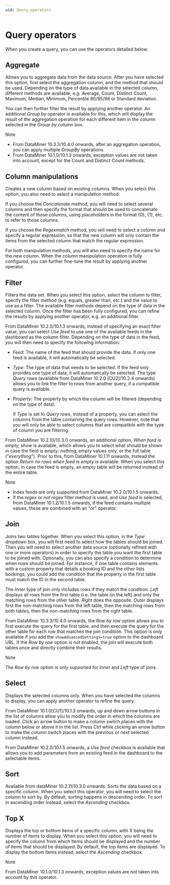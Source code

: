```yaml
---
uid: Query_operators
---
```


# Query operators

When you create a query, you can use the operators detailed below.

## Aggregate

Allows you to aggregate data from the data source. After you have selected this option, first select the aggregation column, and the method that should be used. Depending on the type of data available in the selected column, different methods are available, e.g. Average, Count, Distinct Count, Maximum, Median, Minimum, Percentile 90/95/98 or Standard deviation.

You can then further filter the result by applying another operator. An additional *Group by* operator is available for this, which will display the result of the aggregation operation for each different item in the column selected in the *Group by column* box.

> [!NOTE]
>
> - From DataMiner 10.3.3/10.4.0 onwards, after an aggregation operation, you can apply multiple *GroupBy* operations.
> - From DataMiner 10.1.0/10.1.3 onwards, exception values are not taken into account, except for the Count and Distinct Count methods. <!-- RN35355 -->

## Column manipulations

Creates a new column based on existing columns. When you select this option, you also need to select a manipulation method:

If you choose the *Concatenate* method, you will need to select several columns and then specify the format that should be used to concatenate the content of those columns, using placeholders in the format {0}, {1}, etc. to refer to those columns.

If you choose the *Regexmatch* method, you will need to select a column and specify a regular expression, so that the new column will only contain the items from the selected column that match the regular expression.

For both manipulation methods, you will also need to specify the name for the new column. When the column manipulation operation is fully configured, you can further fine-tune the result by applying another operator.

## Filter

Filters the data set. When you select this option, select the column to filter, specify the filter method (e.g. equals, greater than, etc.) and the value to use as a filter. The available filter methods depend on the type of data in the selected column. Once the filter has been fully configured, you can refine the results by applying another operator, e.g. an additional filter.

From DataMiner 10.2.0/10.1.3 onwards, instead of specifying an exact filter value, you can select *Use feed* to use one of the available feeds in the dashboard as the column filter. Depending on the type of data in the feed, you will then need to specify the following information:

- *Feed*: The name of the feed that should provide the data. If only one feed is available, it will automatically be selected.

- *Type*: The type of data that needs to be selected. If the feed only provides one type of data, it will automatically be selected. The type *Query rows* (available from DataMiner 10.2.0 [CU2]/10.2.4 onwards) allows you to link the filter to rows from another query, if a compatible query is available.

- *Property*: The property by which the column will be filtered (depending on the type of data).

  If *Type* is set to *Query rows*, instead of a property, you can select the columns from the table containing the query rows. However, note that you will only be able to select columns that are compatible with the type of column you are filtering.

From DataMiner 10.2.10/10.3.0 onwards, an additional option, *When feed is empty, show* is available, which allows you to select what should be shown in case the field is empty: nothing, empty values only, or the full table ("*everything*"). Prior to this, from DataMiner 10.1.11 onwards, instead the option *Return no rows when feed is empty* is available. When you select this option, in case the feed is empty, an empty table will be returned instead of the entire table.

> [!NOTE]
>
> - Index feeds are only supported from DataMiner 10.2.0/10.1.5 onwards.
> - If the *regex* or *not regex* filter method is used, and *Use feed* is selected, from DataMiner 10.1.2/10.1.5 onwards, if the feed contains multiple values, these are combined with an "or" operator.

## Join

Joins two tables together. When you select this option, in the *Type* dropdown box, you will first need to select how the tables should be joined. Then you will need to select another data source (optionally refined with one or more operators) in order to specify the table you want the first table to be joined with. Optionally, you can also specify a condition to determine when rows should be joined. For instance, if one table contains elements with a custom property that details a booking ID and the other lists bookings, you could add the condition that the property in the first table must match the ID in the second table.

The *Inner* type of join only includes rows if they match the condition. *Left* displays all rows from the first table (i.e. the table on the left) and only the matching rows from the other table. *Right* does the opposite. *Outer* displays first the non-matching rows from the left table, then the matching rows from both tables, then the non-matching rows from the right table.

From DataMiner 10.3.3/10.4.0 onwards, the *Row by row* option allows you to first execute the query for the first table, and then execute the query for the other table for each row that matches the join condition. This option is only available if you add the `showAdvancedSettings=true` option to the dashboard URL. If the *Row by row* option is not enabled, the join will execute both tables once and directly combine their results. <!-- RN 35565 + 35057 -->

> [!NOTE]
> The *Row by row* option is only supported for *Inner* and *Left* type of joins.

## Select

Displays the selected columns only. When you have selected the columns to display, you can apply another operator to refine the query.

From DataMiner 10.1.0\[CU1\]/10.1.3 onwards, up and down arrow buttons in the list of columns allow you to modify the order in which the columns are loaded. Click an arrow button to make a column switch places with the column below or above it in the list. Press Ctrl while clicking an arrow button to make the column switch places with the previous or next selected column instead.

From DataMiner 10.2.0/10.1.5 onwards, a *Use feed* checkbox is available that allows you to add parameters from an existing feed in the dashboard to the selectable items.

## Sort

Available from dataMiner 10.2.11/10.3.0 onwards. Sorts the data based on a specific column. When you select this operator, you will need to select the column to sort by. By default, sorting happens in descending order. To sort in ascending order instead, select the *Ascending* checkbox.

## Top X

Displays the top or bottom items of a specific column, with X being the number of items to display. When you select this option, you will need to specify the column from which items should be displayed and the number of items that should be displayed. By default, the top items are displayed. To display the bottom items instead, select the *Ascending* checkbox.

> [!NOTE]
> From DataMiner 10.1.0/10.1.3 onwards, exception values are not taken into account by this operator.
